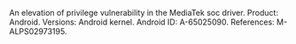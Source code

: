 An elevation of privilege vulnerability in the MediaTek soc driver. Product: Android. Versions: Android kernel. Android ID: A-65025090. References: M-ALPS02973195.